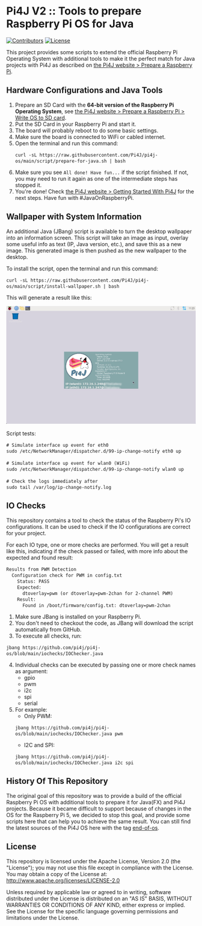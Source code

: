 # Pi4J V2 :: Tools to prepare Raspberry Pi OS for Java

[![Contributors](https://img.shields.io/github/contributors/Pi4J/pi4j-os)](https://github.com/Pi4J/pi4j-os/graphs/contributors)
[![License](https://img.shields.io/github/license/Pi4J/pi4j-os)](https://github.com/Pi4J/pi4j-os/blob/main/LICENSE)

This project provides some scripts to extend the official Raspberry Pi Operating System with additional tools to make it the perfect match for Java projects with Pi4J as described on [the Pi4J website > Prepare a Raspberry Pi](https://www.pi4j.com/prepare/).

## Hardware Configurations and Java Tools

1. Prepare an SD Card with the **64-bit version of the Raspberry Pi Operating System**, see [the Pi4J website > Prepare a Raspberry Pi > Write OS to SD card](https://www.pi4j.com/prepare/sd-card/).
2. Put the SD Card in your Raspberry Pi and start it.
3. The board will probably reboot to do some basic settings.
4. Make sure the board is connected to WiFi or cabled internet.
5. Open the terminal and run this command:
    ```shell
    curl -sL https://raw.githubusercontent.com/Pi4J/pi4j-os/main/script/prepare-for-java.sh | bash
    ```
6. Make sure you see `All done! Have fun...` if the script finished. If not, you may need to run it again as one of the intermediate steps has stopped it.
7. You're done! Check [the Pi4J website > Getting Started With Pi4J](https://www.pi4j.com/getting-started/) for the next steps. Have fun with #JavaOnRaspberryPi.

## Wallpaper with System Information

An additional Java (JBang) script is available to turn the desktop wallpaper into an information screen. This script will take an image as input, overlay some useful info as text (IP, Java version, etc.), and save this as a new image. This generated image is then pushed as the new wallpaper to the desktop.

To install the script, open the terminal and run this command:
```shell
curl -sL https://raw.githubusercontent.com/Pi4J/pi4j-os/main/script/install-wallpaper.sh | bash
```

This will generate a result like this:

![Screenshot of a generated wallpaper](screenshot/generated-wallpaper.png)

Script tests:

```shell
# Simulate interface up event for eth0
sudo /etc/NetworkManager/dispatcher.d/99-ip-change-notify eth0 up

# Simulate interface up event for wlan0 (WiFi)
sudo /etc/NetworkManager/dispatcher.d/99-ip-change-notify wlan0 up

# Check the logs immediately after
sudo tail /var/log/ip-change-notify.log
```

## IO Checks

This repository contains a tool to check the status of the Raspberry Pi's IO configurations. It can be used to check if the IO configurations are correct for your project.

For each IO type, one or more checks are performed. You will get a result like this, indicating if the check passed or failed, with more info about the expected and found result:

```text
Results from PWM Detection
  Configuration check for PWM in config.txt
    Status: PASS
	Expected: 
	  dtoverlay=pwm (or dtoverlay=pwm-2chan for 2-channel PWM)
	Result: 
	  Found in /boot/firmware/config.txt: dtoverlay=pwm-2chan
```

1. Make sure JBang is installed on your Raspberry Pi. 
2. You don't need to checkout the code, as JBang will download the script automatically from GitHub. 
3. To execute all checks, run:
  ```shell
  jbang https://github.com/pi4j/pi4j-os/blob/main/iochecks/IOChecker.java
  ```
4. Individual checks can be executed by passing one or more check names as argument:
    * gpio
    * pwm
    * i2c
    * spi
    * serial
5. For example:
    * Only PWM:
    ```shell
    jbang https://github.com/pi4j/pi4j-os/blob/main/iochecks/IOChecker.java pwm
    ```
    * I2C and SPI:
    ```shell
    jbang https://github.com/pi4j/pi4j-os/blob/main/iochecks/IOChecker.java i2c spi
    ```

## History Of This Repository

The original goal of this repository was to provide a build of the official Raspberry Pi OS with additional tools to prepare it for Java(FX) and Pi4J projects. Because it became difficult to support because of changes in the OS for the Raspberry Pi 5, we decided to stop this goal, and provide some scripts here that can help you to achieve the same result. You can still find the latest sources of the Pi4J OS here with the tag [end-of-os](https://github.com/Pi4J/pi4j-os/releases/tag/end-of-os).

## License

This repository is licensed under the Apache License, Version 2.0 (the "License"); you may not use this file except in compliance with the
License. You may obtain a copy of the License at: http://www.apache.org/licenses/LICENSE-2.0

Unless required by applicable law or agreed to in writing, software distributed under the License is distributed on an "AS IS" BASIS,
WITHOUT WARRANTIES OR CONDITIONS OF ANY KIND, either express or implied. See the License for the specific language governing permissions and
limitations under the License.

